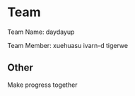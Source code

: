 # Team

Team Name: daydayup

Team Member: xuehuasu ivarn-d tigerwe

## Other
Make progress together


